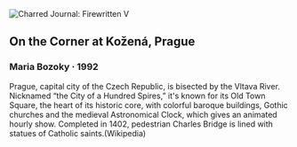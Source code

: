 <div class="artwork-of-the-day">
  <div class="container">
    <div class="img-wrapper">
      <img
        src="https://uploads7.wikiart.org/00254/images/bozoky-maria/bozoky-ai-428.jpg!Large.jpg"
        alt="Charred Journal: Firewritten V" />
    </div>
    <div class="artwork-detail">
      <div class="artwork-origin"> 
        <h2 class="artwork-name">On the Corner at Kožená, Prague</h2>
        <h3 class="artist">
          Maria Bozoky
                    ·  1992
        </h3>
      </div>
      <p class="description">
        <span class="artwork-description-text ng-binding" ng-bind-html="viewModel.ArtworkOfTheDay.Description | unsafe">Prague, capital city of the Czech Republic, is bisected by the Vltava River. Nicknamed “the City of a Hundred Spires,” it's known for its Old Town Square, the heart of its historic core, with colorful baroque buildings, Gothic churches and the medieval Astronomical Clock, which gives an animated hourly show. Completed in 1402, pedestrian Charles Bridge is lined with statues of Catholic saints.(Wikipedia)</span>
                        <div class="text-shadow-container ng-hide" ng-show="showShadow"></div>
      </p>
    </div>
  </div>

</div>
